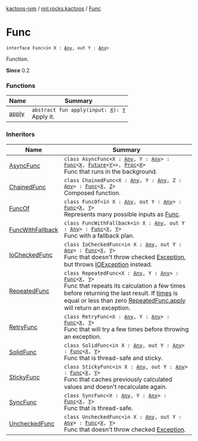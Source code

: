 [kactoos-jvm](../../index.md) / [nnl.rocks.kactoos](../index.md) / [Func](./index.md)

# Func

`interface Func<in X : `[`Any`](https://kotlinlang.org/api/latest/jvm/stdlib/kotlin/-any/index.html)`, out Y : `[`Any`](https://kotlinlang.org/api/latest/jvm/stdlib/kotlin/-any/index.html)`>`

Function.

**Since**
0.2

### Functions

| Name | Summary |
|---|---|
| [apply](apply.md) | `abstract fun apply(input: `[`X`](index.md#X)`): `[`Y`](index.md#Y)<br>Apply it. |

### Inheritors

| Name | Summary |
|---|---|
| [AsyncFunc](../../nnl.rocks.kactoos.func/-async-func/index.md) | `class AsyncFunc<X : `[`Any`](https://kotlinlang.org/api/latest/jvm/stdlib/kotlin/-any/index.html)`, Y : `[`Any`](https://kotlinlang.org/api/latest/jvm/stdlib/kotlin/-any/index.html)`> : `[`Func`](./index.md)`<`[`X`](../../nnl.rocks.kactoos.func/-async-func/index.md#X)`, `[`Future`](http://docs.oracle.com/javase/8/docs/api/java/util/concurrent/Future.html)`<`[`Y`](../../nnl.rocks.kactoos.func/-async-func/index.md#Y)`>>, `[`Proc`](../-proc/index.md)`<`[`X`](../../nnl.rocks.kactoos.func/-async-func/index.md#X)`>`<br>Func that runs in the background. |
| [ChainedFunc](../../nnl.rocks.kactoos.func/-chained-func/index.md) | `class ChainedFunc<X : `[`Any`](https://kotlinlang.org/api/latest/jvm/stdlib/kotlin/-any/index.html)`, Y : `[`Any`](https://kotlinlang.org/api/latest/jvm/stdlib/kotlin/-any/index.html)`, Z : `[`Any`](https://kotlinlang.org/api/latest/jvm/stdlib/kotlin/-any/index.html)`> : `[`Func`](./index.md)`<`[`X`](../../nnl.rocks.kactoos.func/-chained-func/index.md#X)`, `[`Z`](../../nnl.rocks.kactoos.func/-chained-func/index.md#Z)`>`<br>Composed function. |
| [FuncOf](../../nnl.rocks.kactoos.func/-func-of/index.md) | `class FuncOf<in X : `[`Any`](https://kotlinlang.org/api/latest/jvm/stdlib/kotlin/-any/index.html)`, out Y : `[`Any`](https://kotlinlang.org/api/latest/jvm/stdlib/kotlin/-any/index.html)`> : `[`Func`](./index.md)`<`[`X`](../../nnl.rocks.kactoos.func/-func-of/index.md#X)`, `[`Y`](../../nnl.rocks.kactoos.func/-func-of/index.md#Y)`>`<br>Represents many possible inputs as [Func](./index.md). |
| [FuncWithFallback](../../nnl.rocks.kactoos.func/-func-with-fallback/index.md) | `class FuncWithFallback<in X : `[`Any`](https://kotlinlang.org/api/latest/jvm/stdlib/kotlin/-any/index.html)`, out Y : `[`Any`](https://kotlinlang.org/api/latest/jvm/stdlib/kotlin/-any/index.html)`> : `[`Func`](./index.md)`<`[`X`](../../nnl.rocks.kactoos.func/-func-with-fallback/index.md#X)`, `[`Y`](../../nnl.rocks.kactoos.func/-func-with-fallback/index.md#Y)`>`<br>Func with a fallback plan. |
| [IoCheckedFunc](../../nnl.rocks.kactoos.func/-io-checked-func/index.md) | `class IoCheckedFunc<in X : `[`Any`](https://kotlinlang.org/api/latest/jvm/stdlib/kotlin/-any/index.html)`, out Y : `[`Any`](https://kotlinlang.org/api/latest/jvm/stdlib/kotlin/-any/index.html)`> : `[`Func`](./index.md)`<`[`X`](../../nnl.rocks.kactoos.func/-io-checked-func/index.md#X)`, `[`Y`](../../nnl.rocks.kactoos.func/-io-checked-func/index.md#Y)`>`<br>Func that doesn't throw checked [Exception](https://kotlinlang.org/api/latest/jvm/stdlib/kotlin/-exception/index.html), but throws [IOException](http://docs.oracle.com/javase/8/docs/api/java/io/IOException.html) instead. |
| [RepeatedFunc](../../nnl.rocks.kactoos.func/-repeated-func/index.md) | `class RepeatedFunc<X : `[`Any`](https://kotlinlang.org/api/latest/jvm/stdlib/kotlin/-any/index.html)`, Y : `[`Any`](https://kotlinlang.org/api/latest/jvm/stdlib/kotlin/-any/index.html)`> : `[`Func`](./index.md)`<`[`X`](../../nnl.rocks.kactoos.func/-repeated-func/index.md#X)`, `[`Y`](../../nnl.rocks.kactoos.func/-repeated-func/index.md#Y)`>`<br>Func that repeats its calculation a few times before returning the last result. If [times](#) is equal or less than zero [RepeatedFunc.apply](../../nnl.rocks.kactoos.func/-repeated-func/apply.md) will return an exception. |
| [RetryFunc](../../nnl.rocks.kactoos.func/-retry-func/index.md) | `class RetryFunc<X : `[`Any`](https://kotlinlang.org/api/latest/jvm/stdlib/kotlin/-any/index.html)`, Y : `[`Any`](https://kotlinlang.org/api/latest/jvm/stdlib/kotlin/-any/index.html)`> : `[`Func`](./index.md)`<`[`X`](../../nnl.rocks.kactoos.func/-retry-func/index.md#X)`, `[`Y`](../../nnl.rocks.kactoos.func/-retry-func/index.md#Y)`>`<br>Func that will try a few times before throwing an exception. |
| [SolidFunc](../../nnl.rocks.kactoos.func/-solid-func/index.md) | `class SolidFunc<in X : `[`Any`](https://kotlinlang.org/api/latest/jvm/stdlib/kotlin/-any/index.html)`, out Y : `[`Any`](https://kotlinlang.org/api/latest/jvm/stdlib/kotlin/-any/index.html)`> : `[`Func`](./index.md)`<`[`X`](../../nnl.rocks.kactoos.func/-solid-func/index.md#X)`, `[`Y`](../../nnl.rocks.kactoos.func/-solid-func/index.md#Y)`>`<br>Func that is thread-safe and sticky. |
| [StickyFunc](../../nnl.rocks.kactoos.func/-sticky-func/index.md) | `class StickyFunc<in X : `[`Any`](https://kotlinlang.org/api/latest/jvm/stdlib/kotlin/-any/index.html)`, out Y : `[`Any`](https://kotlinlang.org/api/latest/jvm/stdlib/kotlin/-any/index.html)`> : `[`Func`](./index.md)`<`[`X`](../../nnl.rocks.kactoos.func/-sticky-func/index.md#X)`, `[`Y`](../../nnl.rocks.kactoos.func/-sticky-func/index.md#Y)`>`<br>Func that caches previously calculated values and doesn't recalculate again. |
| [SyncFunc](../../nnl.rocks.kactoos.func/-sync-func/index.md) | `class SyncFunc<X : `[`Any`](https://kotlinlang.org/api/latest/jvm/stdlib/kotlin/-any/index.html)`, Y : `[`Any`](https://kotlinlang.org/api/latest/jvm/stdlib/kotlin/-any/index.html)`> : `[`Func`](./index.md)`<`[`X`](../../nnl.rocks.kactoos.func/-sync-func/index.md#X)`, `[`Y`](../../nnl.rocks.kactoos.func/-sync-func/index.md#Y)`>`<br>Func that is thread-safe. |
| [UncheckedFunc](../../nnl.rocks.kactoos.func/-unchecked-func/index.md) | `class UncheckedFunc<in X : `[`Any`](https://kotlinlang.org/api/latest/jvm/stdlib/kotlin/-any/index.html)`, out Y : `[`Any`](https://kotlinlang.org/api/latest/jvm/stdlib/kotlin/-any/index.html)`> : `[`Func`](./index.md)`<`[`X`](../../nnl.rocks.kactoos.func/-unchecked-func/index.md#X)`, `[`Y`](../../nnl.rocks.kactoos.func/-unchecked-func/index.md#Y)`>`<br>Func that doesn't throw checked [Exception](https://kotlinlang.org/api/latest/jvm/stdlib/kotlin/-exception/index.html). |
